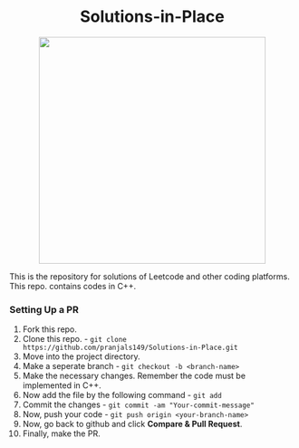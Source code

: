 <h1 align='center'>Solutions-in-Place</h1>
<p align='center'><img src='https://image.freepik.com/free-vector/business-team-putting-together-jigsaw-puzzle-isolated-flat-vector-illustration-cartoon-partners-working-connection-teamwork-partnership-cooperation-concept_74855-9814.jpg' height=400 /></p>
<p>This is the repository for solutions of Leetcode and other coding platforms. This repo. contains codes in C++.</p>

### Setting Up a PR
1. Fork this repo.
2. Clone this repo. - ```git clone https://github.com/pranjals149/Solutions-in-Place.git```
3. Move into the project directory.
4. Make a seperate branch - ```git checkout -b <branch-name>```
4. Make the necessary changes. Remember the code must be implemented in C++.
5. Now add the file by the following command - ```git add```
6. Commit the changes - ```git commit -am "Your-commit-message"```
7. Now, push your code - ```git push origin <your-branch-name>```
8. Now, go back to github and click **Compare & Pull Request**.
9. Finally, make the PR.
